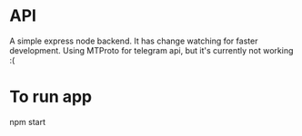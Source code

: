 # API
A simple express node backend. It has change watching for faster development.
Using MTProto for telegram api, but it's currently not working :(


# To run app 

npm start
